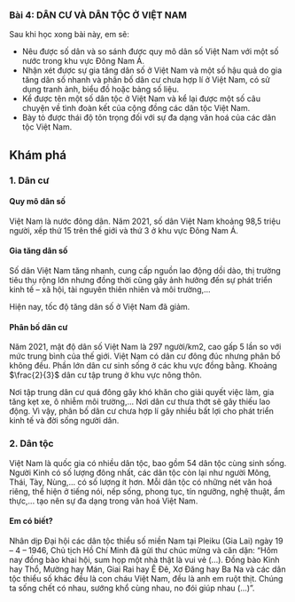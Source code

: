 ### Bài 4: DÂN CƯ VÀ DÂN TỘC Ở VIỆT NAM

Sau khi học xong bài này, em sẽ:
- Nêu được số dân và so sánh được quy mô dân số Việt Nam với một số nước trong khu vực Đông Nam Á.
- Nhận xét được sự gia tăng dân số ở Việt Nam và một số hậu quả do gia tăng dân số nhanh và phân bố dân cư chưa hợp lí ở Việt Nam, có sử dụng tranh ảnh, biểu đồ hoặc bảng số liệu.
- Kể được tên một số dân tộc ở Việt Nam và kể lại được một số câu chuyện về tình đoàn kết của cộng đồng các dân tộc Việt Nam.
- Bày tỏ được thái độ tôn trọng đối với sự đa dạng văn hoá của các dân tộc Việt Nam.

## Khám phá
### 1. Dân cư
#### Quy mô dân số
Việt Nam là nước đông dân. Năm 2021, số dân Việt Nam khoảng 98,5 triệu người, xếp thứ 15 trên thế giới và thứ 3 ở khu vực Đông Nam Á.

#### Gia tăng dân số
Số dân Việt Nam tăng nhanh, cung cấp nguồn lao động dồi dào, thị trường tiêu thụ rộng lớn nhưng đồng thời cũng gây ảnh hưởng đến sự phát triển kinh tế – xã hội, tài nguyên thiên nhiên và môi trường,...

Hiện nay, tốc độ tăng dân số ở Việt Nam đã giảm.

#### Phân bố dân cư
Năm 2021, mật độ dân số Việt Nam là 297 người/km2, cao gấp 5 lần so với mức trung bình của thế giới. Việt Nam có dân cư đông đúc nhưng phân bố không đều. Phần lớn dân cư sinh sống ở các khu vực đồng bằng. Khoảng $\frac{2}{3}$ dân cư tập trung ở khu vực nông thôn.

Nơi tập trung dân cư quá đông gây khó khăn cho giải quyết việc làm, gia tăng kẹt xe, ô nhiễm môi trường,... Nơi dân cư thưa thớt sẽ gây thiếu lao động. Vì vậy, phân bố dân cư chưa hợp lí gây nhiều bất lợi cho phát triển kinh tế và đời sống người dân.

### 2. Dân tộc
Việt Nam là quốc gia có nhiều dân tộc, bao gồm 54 dân tộc cùng sinh sống. Người Kinh có số lượng đông nhất, các dân tộc còn lại như người Mông, Thái, Tày, Nùng,... có số lượng ít hơn. Mỗi dân tộc có những nét văn hoá riêng, thể hiện ở tiếng nói, nếp sống, phong tục, tín ngưỡng, nghệ thuật, ẩm thực,... tạo nên sự đa dạng trong văn hoá Việt Nam.

#### Em có biết?
Nhân dịp Đại hội các dân tộc thiểu số miền Nam tại Pleiku (Gia Lai) ngày 19 – 4 – 1946, Chủ tịch Hồ Chí Minh đã gửi thư chúc mừng và căn dặn: “Hôm nay đồng bào khai hội, sum họp một nhà thật là vui vẻ (...). Đồng bào Kinh hay Thổ, Mường hay Mán, Giai Rai hay Ê Đê, Xơ Đăng hay Ba Na và các dân tộc thiểu số khác đều là con cháu Việt Nam, đều là anh em ruột thịt. Chúng ta sống chết có nhau, sướng khổ cùng nhau, no đói giúp nhau (...)”.
